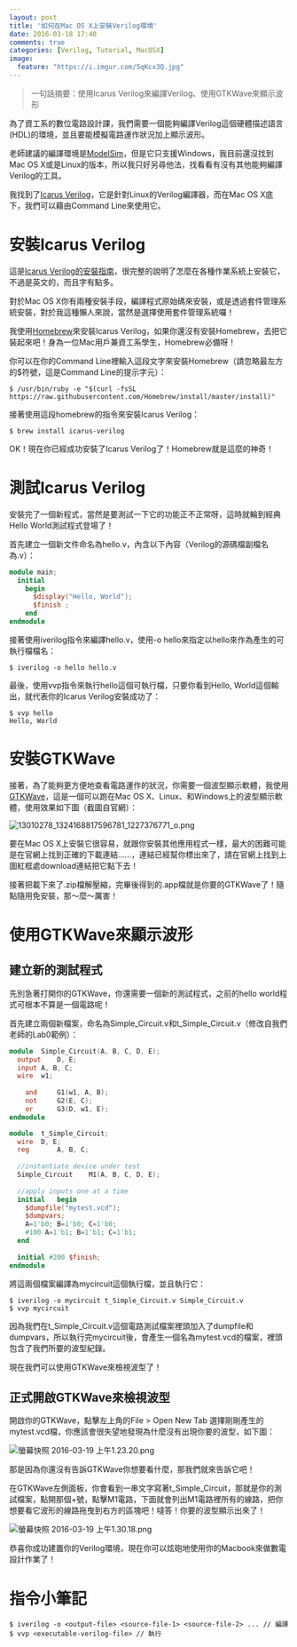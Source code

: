 ```yaml
---
layout: post
title: '如何在Mac OS X上安裝Verilog環境'
date: 2016-03-18 17:40
comments: true
categories: [Verilog, Tutorial, MacOSX]
image:
  feature: "https://i.imgur.com/5qKcx3Q.jpg"
---
```


> 一句話摘要：使用Icarus Verilog來編譯Verilog、使用GTKWave來顯示波形

為了資工系的數位電路設計課，我們需要一個能夠編譯Verilog這個硬體描述語言(HDL)的環境，並且要能模擬電路運作狀況加上顯示波形。

<!-- more -->

老師建議的編譯環境是[ModelSim](https://www.mentor.com/products/fpga/model/)，但是它只支援Windows，我目前還沒找到Mac OS X或是Linux的版本，所以我只好另尋他法，找看看有沒有其他能夠編譯Verilog的工具。

我找到了[Icarus Verilog](http://iverilog.icarus.com/home)，它是針對Linux的Verilog編譯器，而在Mac OS X底下，我們可以藉由Command Line來使用它。

# 安裝Icarus Verilog
這是[Icarus Verilog的安裝指南](http://iverilog.wikia.com/wiki/Installation_Guide)，很完整的說明了怎麼在各種作業系統上安裝它，不過是英文的，而且字有點多。

對於Mac OS X你有兩種安裝手段，編譯程式原始碼來安裝，或是透過套件管理系統安裝，對於我這種懶人來說，當然是選擇使用套件管理系統囉！

我使用[Homebrew](http://brew.sh/index_zh-tw.html)來安裝Icarus Verilog，如果你還沒有安裝Homebrew，去把它裝起來吧！身為一位Mac用戶兼資工系學生，Homebrew必備呀！

你可以在你的Command Line裡輸入這段文字來安裝Homebrew（請忽略最左方的$符號，這是Command Line的提示字元）：
```
$ /usr/bin/ruby -e "$(curl -fsSL https://raw.githubusercontent.com/Homebrew/install/master/install)"
```

接著使用這段homebrew的指令來安裝Icarus Verilog：
```
$ brew install icarus-verilog
```
OK！現在你已經成功安裝了Icarus Verilog了！Homebrew就是這麼的神奇！

# 測試Icarus Verilog
安裝完了一個新程式，當然是要測試一下它的功能正不正常呀，這時就輪到經典Hello World測試程式登場了！

首先建立一個新文件命名為hello.v，內含以下內容（Verilog的源碼檔副檔名為.v）：
``` Verilog hello.v
module main;
  initial 
    begin
      $display("Hello, World");
      $finish ;
    end
endmodule
```
接著使用iverilog指令來編譯hello.v，使用-o hello來指定以hello來作為產生的可執行檔檔名：
```
$ iverilog -o hello hello.v
```
最後，使用vvp指令來執行hello這個可執行檔，只要你看到Hello, World這個輸出，就代表你的Icarus Verilog安裝成功了：
```
$ vvp hello
Hello, World
```

# 安裝GTKWave
接著，為了能夠更方便地查看電路運作的狀況，你需要一個波型顯示軟體，我使用[GTKWave](http://gtkwave.sourceforge.net)，這是一個可以跑在Mac OS X、Linux、和Windows上的波型顯示軟體，使用效果如下圖（截圖自官網）：

![13010278_1324168817596781_1227376771_o.png](https://i.imgur.com/qRG7zAU.jpg)

要在Mac OS X上安裝它很容易，就跟你安裝其他應用程式一樣，最大的困難可能是在官網上找到正確的下載連結......，連結已經幫你標出來了，請在官網上找到上圖紅框處download連結把它點下去！

接著把載下來了.zip檔解壓縮，完畢後得到的.app檔就是你要的GTKWave了！隨點隨用免安裝，那～麼～厲害！

# 使用GTKWave來顯示波形

## 建立新的測試程式
先別急著打開你的GTKWave，你還需要一個新的測試程式，之前的hello world程式可根本不算是一個電路呢！

首先建立兩個新檔案，命名為Simple_Circuit.v和t_Simple_Circuit.v（修改自我們老師的Lab0範例）：

``` Verilog Simple_Circuit.v
module	Simple_Circuit(A, B, C, D, E);
  output	D, E;
  input	A, B, C;
  wire	w1;
	
	and		G1(w1, A, B);
	not		G2(E, C);
	or		G3(D, w1, E);
endmodule
```

``` Verilog t_Simple_Circuit.v
module	t_Simple_Circuit;
  wire	D, E;
  reg		A, B, C;
	
  //instantiate device under test
  Simple_Circuit	M1(A, B, C, D, E);
	
  //apply inputs one at a time
  initial	begin
    $dumpfile("mytest.vcd");
    $dumpvars;
    A=1'b0; B=1'b0; C=1'b0;
    #100 A=1'b1; B=1'b1; C=1'b1; 
  end
  
  initial #200 $finish;
endmodule
```

將這兩個檔案編譯為mycircuit這個執行檔，並且執行它：
```
$ iverilog -o mycircuit t_Simple_Circuit.v Simple_Circuit.v
$ vvp mycircuit
```

因為我們在t_Simple_Circuit.v這個電路測試檔案裡頭加入了dumpfile和dumpvars，所以執行完mycircuit後，會產生一個名為mytest.vcd的檔案，裡頭包含了我們所要的波型紀錄。

現在我們可以使用GTKWave來檢視波型了！

## 正式開啟GTKWave來檢視波型

開啟你的GTKWave，點擊左上角的File > Open New Tab
選擇剛剛產生的mytest.vcd檔，你應該會很失望地發現為什麼沒有出現你要的波型，如下圖：

![螢幕快照 2016-03-19 上午1.23.20.png](https://i.imgur.com/RJIQuvS.jpg)

那是因為你還沒有告訴GTKWave你想要看什麼，那我們就來告訴它吧！

在GTKWave左側面板，你會看到一串文字寫著t_Simple_Circuit，那就是你的測試檔案，點開那個+號，點擊M1電路，下面就會列出M1電路裡所有的線路，把你想要看它波形的線路拖曳到右方的區塊吧！噠答！你要的波型顯示出來了！

![螢幕快照 2016-03-19 上午1.30.18.png](https://i.imgur.com/86eXv9b.jpg)

恭喜你成功建置你的Verilog環境，現在你可以炫砲地使用你的Macbook來做數電設計作業了！

# 指令小筆記
```
$ iverilog -o <output-file> <source-file-1> <source-file-2> ... // 編譯
$ vvp <executable-verilog-file> // 執行
```